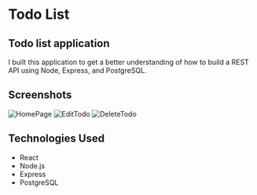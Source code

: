 # Todo List


## Todo list application
I built this application to get a better understanding of how to build a REST API using Node, Express, and PostgreSQL.


## Screenshots

![HomePage](https://i.imgur.com/XUeK8vJ.png)
![EditTodo](https://i.imgur.com/ROwTpwT.png)
![DeleteTodo](https://i.imgur.com/VoSIP6N.png)



## Technologies Used

- React
- Node.js
- Express
- PostgreSQL
